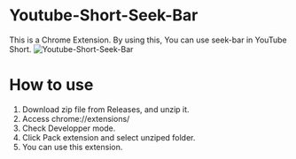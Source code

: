 # Youtube-Short-Seek-Bar
This is a Chrome Extension.
By using this, You can use seek-bar in YouTube Short.
![Youtube-Short-Seek-Bar](https://user-images.githubusercontent.com/119599381/236484772-12027f48-0bef-49fb-a60d-632745d4a373.png)

# How to use
1. Download zip file from Releases, and unzip it.
2. Access chrome://extensions/
3. Check Developper mode.
4. Click Pack extension and select unziped folder.
5. You can use this extension. 
